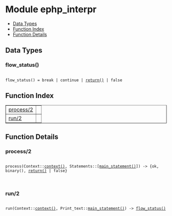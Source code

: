 

# Module ephp_interpr #
* [Data Types](#types)
* [Function Index](#index)
* [Function Details](#functions)

<a name="types"></a>

## Data Types ##




### <a name="type-flow_status">flow_status()</a> ###


<pre><code>
flow_status() = break | continue | <a href="#type-return">return()</a> | false
</code></pre>

<a name="index"></a>

## Function Index ##


<table width="100%" border="1" cellspacing="0" cellpadding="2" summary="function index"><tr><td valign="top"><a href="#process-2">process/2</a></td><td></td></tr><tr><td valign="top"><a href="#run-2">run/2</a></td><td></td></tr></table>


<a name="functions"></a>

## Function Details ##

<a name="process-2"></a>

### process/2 ###

<pre><code>
process(Context::<a href="#type-context">context()</a>, Statements::[<a href="#type-main_statement">main_statement()</a>]) -&gt; {ok, binary(), <a href="#type-return">return()</a> | false}
</code></pre>
<br />

<a name="run-2"></a>

### run/2 ###

<pre><code>
run(Context::<a href="#type-context">context()</a>, Print_text::<a href="#type-main_statement">main_statement()</a>) -&gt; <a href="#type-flow_status">flow_status()</a>
</code></pre>
<br />

